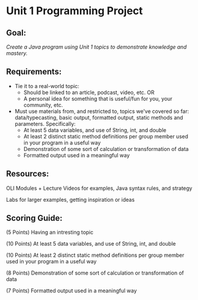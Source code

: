 # Unit 1 Programming Project #
## Goal: ##
_Create a Java program using Unit 1 topics to demonstrate knowledge and mastery._
## Requirements: ##
- Tie it to a real-world topic:
  - Should be linked to an article, podcast, video, etc.
OR 
  - A personal idea for something that is useful/fun for you, your community, etc.
- Must use materials from, and restricted to, topics we've covered so far: data/typecasting, basic output, formatted output, static methods and parameters. Specifically:
  - At least 5 data variables, and use of String, int, and double
  - At least 2 distinct static method definitions per group member used in your program in a useful way
  - Demonstration of some sort of calculation or transformation of data
  - Formatted output used in a meaningful way

## Resources: ##
OLI Modules + Lecture Videos for examples, Java syntax rules, and strategy

Labs for larger examples, getting inspiration or ideas

## Scoring Guide: ##
(5  Points) Having an intresting topic

(10 Points) At least 5 data variables, and use of String, int, and double

(10 Points) At least 2 distinct static method definitions per group member used in your program in a useful way

(8  Points) Demonstration of some sort of calculation or transformation of data

(7  Points) Formatted output used in a meaningful way
